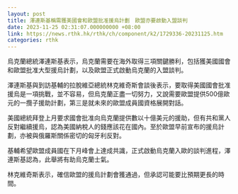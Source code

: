 ```yaml
---
layout: post
title: 澤連斯基稱需獲美國會和歐盟批准援烏計劃　歐盟亦要啟動入盟談判
date: 2023-11-25 02:31:07.000000000 +08:00
link: https://news.rthk.hk/rthk/ch/component/k2/1729336-20231125.htm
categories: rthk
---
```


烏克蘭總統澤連斯基表示，烏克蘭需要在海外取得三項關鍵勝利，包括獲美國國會和歐盟批准大型援烏計劃，以及歐盟正式啟動烏克蘭的入盟談判。

澤連斯基與到訪基輔的拉脫維亞總統林克維奇斯會談後表示，要取得美國國會批准援烏是一項挑戰，並不容易，但烏克蘭正盡一切努力，又說需要歐盟提供500億歐元的一攬子援助計劃，第三是就未來的歐盟成員國資格展開對話。

美國總統拜登上月要求國會批准向烏克蘭提供數以十億美元的援助，但有共和黨人反對繼續援烏，認為美國納稅人的錢應該花在國內。至於歐盟早前宣布的援烏計劃，亦被與俄羅斯關係密切的匈牙利反對。

基輔希望歐盟成員國在下月峰會上達成共識，正式啟動烏克蘭入歐的談判進程，澤連斯基認為，此舉將有助烏克蘭士氣。

林克維奇斯表示，確信歐盟的援烏計劃會獲通過，但承認可能要比預期更長的時間。
